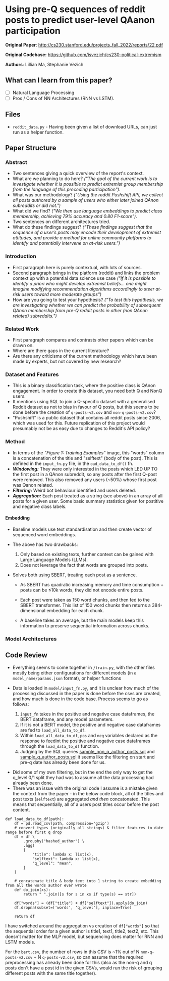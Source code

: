 # Using pre-Q sequences of reddit posts to predict user-level QAanon participation

**Original Paper**: http://cs230.stanford.edu/projects_fall_2022/reports/22.pdf

**Original Codebase:** https://github.com/isvezich/cs230-political-extremism

**Authors**: Lillian Ma, Stephanie Vezich

## What can I learn from this paper?

- [ ] Natural Language Processing
- [ ] Pros / Cons of NN Architectures (RNN vs LSTM).

## Files

- `reddit_data.py` - Having been given a list of download URLs, can just run as a helper function.

## Paper Structure

### Abstract

- Two sentences giving a quick overview of the report's context.
- What are we planning to do here? _("The goal of the current work is to investigate whether it is possible to predict extremist group membership from the language of this preceding participation")_.
- What was our methodology? _("Using the reddit Pushshift API, we collect all posts authored by a sample of users who either later joined QAnon subreddits or did not.")_
- What did we find? _("We then use language embeddings to predict class membership, achieving 79% accuracy and 0.80 F1-score")_.
- Two sentences on different architectures tried.
- What do these findings suggest? _("These findings suggest that the sequence of a user’s posts may encode their development of extremist attitudes, and provide a method for online community platforms to identify and potentially intervene on at-risk users.")_

### Introduction

- First paragraph here is purely contextual, with lots of sources.
- Second paragraph brings in the platform (reddit) and links the problem context up with a potential data science use case _("If it is possible to identify a priori who might develop extremist beliefs... one might imagine modifying recommendation algorithms accordingly to steer at-risk users toward more moderate groups")_
- How are you going to test your hypothesis? _("To test this hypothesis, we are investigating whether we can predict the probability of subsequent QAnon membership from pre-Q reddit posts in other (non QAnon related) subreddits.")_

### Related Work

- First paragraph compares and contrasts other papers which can be drawn on.
- Where are there gaps in the current literature?
- Are there any criticisms of the current methodology which have been made by experts, but not covered by new research?

### Dataset and Features

- This is a binary classification task, where the positive class is QAnon engagement. In order to create this dataset, you need both Q and NonQ users.
- It mentions using SQL to join a Q-specific dataset with a generalised Reddit dataset as not to bias in favour of Q posts, but this seems to be done before the creation of `q-posts-v2.csv` and `non-q-posts-v2.csv`?
- "Pushshift" is a public dataset that contains all reddit posts since 2006, which was used for this. Future replication of this project would presumably not be as easy due to changes to Reddit's API policy?

### Method

- In terms of the _"Figure 1: Training Examples"_ image, this "words" column is a concatenation of the title and "selftext" (body of the post). This is defined in the `input_fn.py` file, in the `oad_data_to_df()` fn.
- **_Windowing:_** They were only interested in the posts which LED UP TO the first post in a QAnon subreddit, so any posts after the first Q-post were removed. This also removed any users (~50%) whose first post was Qanon related.
- **_Filtering:_** Weird bot behaviour identified and users deleted.
- **_Aggregation:_** Each post treated as a string (see above) in an array of all posts for a given user. Some basic summary statistics given for postitive and negative class labels.

#### Embedding

- Baseline models use text standardisation and then create vector of sequenced word embeddings.
- The above has two drawbacks:
  1. Only based on existing texts, further context can be gained with Large Language Models (LLMs).
  2. Does not leverage the fact that words are grouped into posts.
- Solves both using SBERT, treating each post as a sentence.

  - As SBERT has quadratic increasing memory and time consumption + posts can be ≤10k words, they did not encode entire posts.

  - Each post were taken as 150 word chunks, and then fed to the SBERT transformer. This list of 150 word chunks then returns a 384-dimensional embedding for each chunk.

  - A baseline takes an average, but the main models keep this information to preserve sequential information across chunks.

### Model Architectures

## Code Review

- Everything seems to come together in `/train.py`, with the other files mostly being either configurations for different models (in a `model_name/params.json` format), or helper functions
- Data is loaded in `model/input_fn.py`, and it is unclear how much of the processing discussed in the paper is done before the csvs are created, and how much is done in the code base. Process seems to go as follows:

  1. `input_fn` takes in the positive and negative case dataframes, the BERT dataframe, and any model parameters.
  1. If it is not a BERT model, the positive and negative case dataframes are fed to `load_all_data_to_df`.
  1. Within `load_all_data_to_df`, `pos` and `neg` variables declared as the response to feedint the positive and negative case dataframes through the `load_data_to_df` function.
  1. Judging by the SQL queries [sample_non_q_author_posts.sql](https://github.com/isvezich/cs230-political-extremism/blob/c8950ad69023a9e3e52f25b520da84499d530cc8/data/db/sql/sample_non_q_author_posts.sql) and [sample_q_author_posts.sql](https://github.com/isvezich/cs230-political-extremism/blob/c8950ad69023a9e3e52f25b520da84499d530cc8/data/db/sql/sample_q_author_posts.sql) it seems like the filtering on start and pre-q date has already been done for us.

* Did some of my own filtering, but in the end the only way to get the q_level 0/1 split they had was to assume all the data processing had already been done.
* There was an issue with the original code I assume is a mistake given the context from the paper - in the below code block, all of the titles and post texts (`selftext`) are aggregated _and then_ concatonated. This means that sequentially, all of a users post titles occur before the post content.

```{python}
def load_data_to_df(path):
    df = pd.read_csv(path, compression='gzip')
    # convert types (originally all strings) & filter features to date range before first q drop
    df = df \
        .groupby("hashed_author") \
        .agg(
        {
            "title": lambda x: list(x),
            "selftext": lambda x: list(x),
            "q_level": "mean",
        }
    )

    # concatenate title & body text into 1 string to create embedding from all the words author ever wrote
    def do_join(xs):
        return " ".join([s for s in xs if type(s) == str])

    df["words"] = (df["title"] + df["selftext"]).apply(do_join)
    df.dropna(subset=['words', 'q_level'], inplace=True)

    return df

```

I have switched around the aggregation vs creation of `df["words"]` so that the sequential order for a given author is title1, text1, title2, text2, etc. This doesn't matter for the MLP model, but sequencing does matter for RNN and LSTM models.

For the `bert.csv`, the number of rows in this CSV is ~1% out of N `non-q-posts-v2.csv` + N `q-posts-v2.csv`, so can assume that the required preprocessing has already been done for this (also as the non-q and q posts don't have a post id in the given CSVs, would run the risk of grouping different posts with the same title together).
